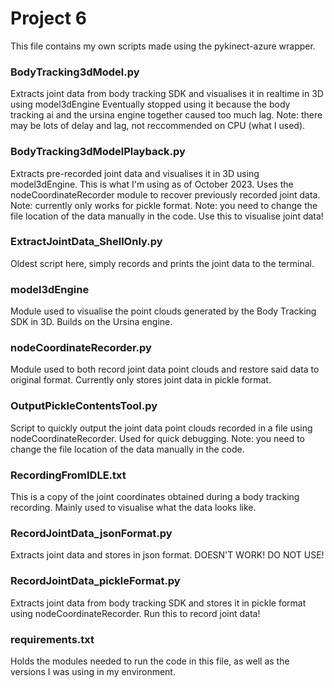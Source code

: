 # Project 6

This file contains my own scripts made using the pykinect-azure wrapper.

### BodyTracking3dModel.py
Extracts joint data from body tracking SDK and visualises it in realtime in 3D using model3dEngine
Eventually stopped using it because the body tracking ai and the ursina engine together caused too much lag.
Note: there may be lots of delay and lag, not reccommended on CPU (what I used).

### BodyTracking3dModelPlayback.py
Extracts pre-recorded joint data and visualises it in 3D using model3dEngine.
This is what I'm using as of October 2023.
Uses the nodeCoordinateRecorder module to recover previously recorded joint data.
Note: currently only works for pickle format.
Note: you need to change the file location of the data manually in the code.
Use this to visualise joint data!

### ExtractJointData_ShellOnly.py
Oldest script here, simply records and prints the joint data to the terminal.

### model3dEngine
Module used to visualise the point clouds generated by the Body Tracking SDK in 3D.
Builds on the Ursina engine.

### nodeCoordinateRecorder.py
Module used to both record joint data point clouds and restore said data to original format.
Currently only stores joint data in pickle format.

### OutputPickleContentsTool.py
Script to quickly output the joint data point clouds recorded in a file using nodeCoordinateRecorder.
Used for quick debugging.
Note: you need to change the file location of the data manually in the code.

### RecordingFromIDLE.txt
This is a copy of the joint coordinates obtained during a body tracking recording.
Mainly used to visualise what the data looks like.

### RecordJointData_jsonFormat.py
Extracts joint data and stores in json format.
DOESN'T WORK! DO NOT USE!

### RecordJointData_pickleFormat.py
Extracts joint data from body tracking SDK and stores it in pickle format using nodeCoordinateRecorder.
Run this to record joint data!

### requirements.txt
Holds the modules needed to run the code in this file, as well as the versions I was using in my environment.